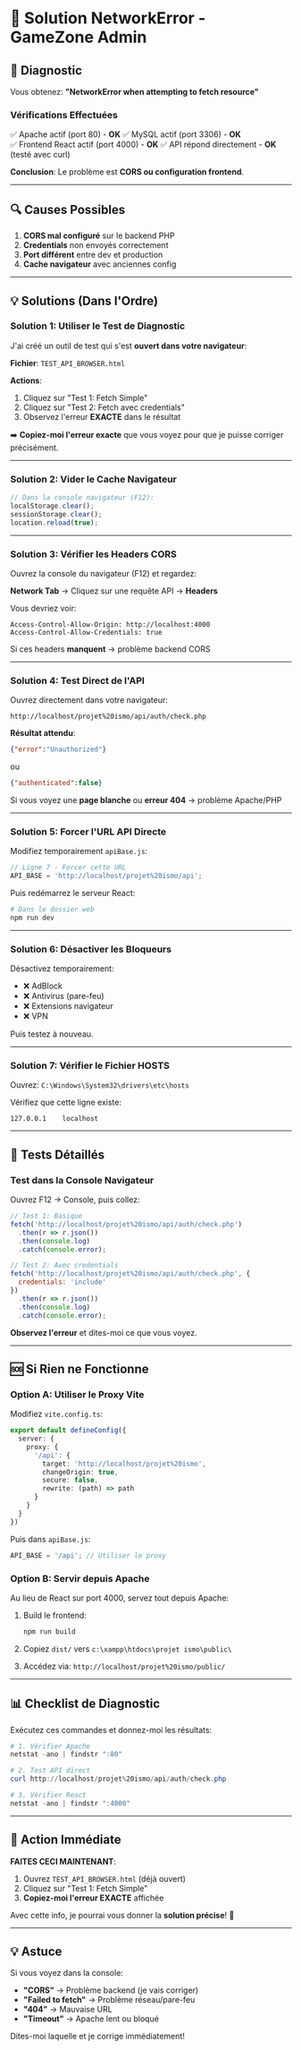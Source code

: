 # 🔧 Solution NetworkError - GameZone Admin

## 🎯 Diagnostic

Vous obtenez: **"NetworkError when attempting to fetch resource"**

### Vérifications Effectuées

✅ Apache actif (port 80) - **OK**
✅ MySQL actif (port 3306) - **OK**  
✅ Frontend React actif (port 4000) - **OK**
✅ API répond directement - **OK** (testé avec curl)

**Conclusion**: Le problème est **CORS ou configuration frontend**.

---

## 🔍 Causes Possibles

1. **CORS mal configuré** sur le backend PHP
2. **Credentials** non envoyés correctement
3. **Port différent** entre dev et production
4. **Cache navigateur** avec anciennes config

---

## 💡 Solutions (Dans l'Ordre)

### Solution 1: Utiliser le Test de Diagnostic

J'ai créé un outil de test qui s'est **ouvert dans votre navigateur**:

**Fichier**: `TEST_API_BROWSER.html`

**Actions**:
1. Cliquez sur "Test 1: Fetch Simple"
2. Cliquez sur "Test 2: Fetch avec credentials"
3. Observez l'erreur **EXACTE** dans le résultat

➡️ **Copiez-moi l'erreur exacte** que vous voyez pour que je puisse corriger précisément.

---

### Solution 2: Vider le Cache Navigateur

```javascript
// Dans la console navigateur (F12):
localStorage.clear();
sessionStorage.clear();
location.reload(true);
```

---

### Solution 3: Vérifier les Headers CORS

Ouvrez la console du navigateur (F12) et regardez:

**Network Tab** → Cliquez sur une requête API → **Headers**

Vous devriez voir:
```
Access-Control-Allow-Origin: http://localhost:4000
Access-Control-Allow-Credentials: true
```

Si ces headers **manquent** → problème backend CORS

---

### Solution 4: Test Direct de l'API

Ouvrez directement dans votre navigateur:

```
http://localhost/projet%20ismo/api/auth/check.php
```

**Résultat attendu**:
```json
{"error":"Unauthorized"}
```

ou

```json
{"authenticated":false}
```

Si vous voyez une **page blanche** ou **erreur 404** → problème Apache/PHP

---

### Solution 5: Forcer l'URL API Directe

Modifiez temporairement `apiBase.js`:

```javascript
// Ligne 7 - Forcer cette URL
API_BASE = 'http://localhost/projet%20ismo/api';
```

Puis redémarrez le serveur React:
```powershell
# Dans le dossier web
npm run dev
```

---

### Solution 6: Désactiver les Bloqueurs

Désactivez temporairement:
- ❌ AdBlock
- ❌ Antivirus (pare-feu)
- ❌ Extensions navigateur
- ❌ VPN

Puis testez à nouveau.

---

### Solution 7: Vérifier le Fichier HOSTS

Ouvrez: `C:\Windows\System32\drivers\etc\hosts`

Vérifiez que cette ligne existe:
```
127.0.0.1    localhost
```

---

## 🔬 Tests Détaillés

### Test dans la Console Navigateur

Ouvrez F12 → Console, puis collez:

```javascript
// Test 1: Basique
fetch('http://localhost/projet%20ismo/api/auth/check.php')
  .then(r => r.json())
  .then(console.log)
  .catch(console.error);

// Test 2: Avec credentials
fetch('http://localhost/projet%20ismo/api/auth/check.php', {
  credentials: 'include'
})
  .then(r => r.json())
  .then(console.log)
  .catch(console.error);
```

**Observez l'erreur** et dites-moi ce que vous voyez.

---

## 🆘 Si Rien ne Fonctionne

### Option A: Utiliser le Proxy Vite

Modifiez `vite.config.ts`:

```typescript
export default defineConfig({
  server: {
    proxy: {
      '/api': {
        target: 'http://localhost/projet%20ismo',
        changeOrigin: true,
        secure: false,
        rewrite: (path) => path
      }
    }
  }
})
```

Puis dans `apiBase.js`:
```javascript
API_BASE = '/api'; // Utiliser le proxy
```

### Option B: Servir depuis Apache

Au lieu de React sur port 4000, servez tout depuis Apache:

1. Build le frontend:
   ```powershell
   npm run build
   ```

2. Copiez `dist/` vers `c:\xampp\htdocs\projet ismo\public\`

3. Accédez via: `http://localhost/projet%20ismo/public/`

---

## 📊 Checklist de Diagnostic

Exécutez ces commandes et donnez-moi les résultats:

```powershell
# 1. Vérifier Apache
netstat -ano | findstr ":80"

# 2. Test API direct
curl http://localhost/projet%20ismo/api/auth/check.php

# 3. Vérifier React
netstat -ano | findstr ":4000"
```

---

## 🎯 Action Immédiate

**FAITES CECI MAINTENANT**:

1. Ouvrez `TEST_API_BROWSER.html` (déjà ouvert)
2. Cliquez sur "Test 1: Fetch Simple"
3. **Copiez-moi l'erreur EXACTE** affichée

Avec cette info, je pourrai vous donner la **solution précise**! 🎯

---

## 💡 Astuce

Si vous voyez dans la console:

- **"CORS"** → Problème backend (je vais corriger)
- **"Failed to fetch"** → Problème réseau/pare-feu
- **"404"** → Mauvaise URL
- **"Timeout"** → Apache lent ou bloqué

Dites-moi laquelle et je corrige immédiatement!
